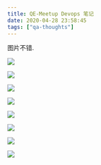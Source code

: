 ```yaml
---
title: QE-Meetup Devops 笔记
date: 2020-04-28 23:58:45
tags: ["qa-thoughts"]
---
```


图片不错.

![](https://i.imgur.com/Wi5u3Zh.jpg)

![](https://i.imgur.com/U3Fipmv.jpg)

![](https://i.imgur.com/hAzC98i.jpg)

![](https://i.imgur.com/FSB6DfG.jpg)

![](https://i.imgur.com/oR4QMd5.jpg)

![](https://i.imgur.com/hhyzIVw.jpg)

![](https://i.imgur.com/72BZI14.jpg)

![](https://i.imgur.com/OzjWnc7.jpg)
